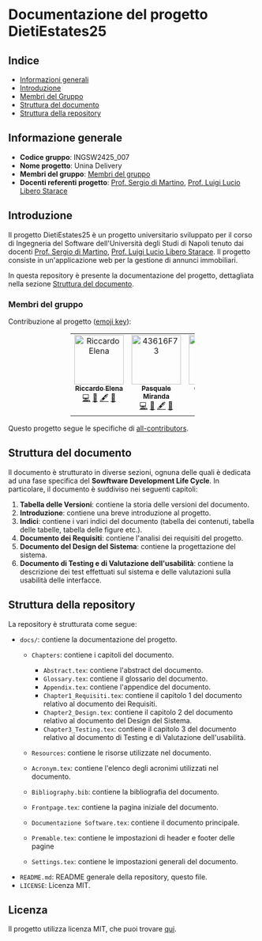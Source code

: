 # Documentazione del progetto DietiEstates25

## Indice
- [Informazioni generali](#informazione-generale)
- [Introduzione](#introduzione)
- [Membri del Gruppo](#membri-del-gruppo)
- [Struttura del documento](#struttura-del-documento)
- [Struttura della repository](#struttura-del-repository)

## Informazione generale

- **Codice gruppo**: INGSW2425_007
- **Nome progetto**: Unina Delivery
- **Membri del gruppo**: [Membri del gruppo](#membri-del-gruppo)
- **Docenti referenti progetto**: [Prof. Sergio di Martino](https://www.docenti.unina.it/#!/professor/53455247494f4449204d415254494e4f444d5253524737364232364638333952/riferimenti), [Prof. Luigi Lucio Libero Starace](https://www.docenti.unina.it/#!/professor/4c55494749204c494245524f204c5543494f535441524143455354524c4c4239314232354c3834354a/riferimenti)


## Introduzione
Il progetto DietiEstates25 è un progetto universitario sviluppato per il corso di Ingegneria del Software dell'Università degli Studi di Napoli tenuto dai docenti [Prof. Sergio di Martino](https://www.docenti.unina.it/#!/professor/53455247494f4449204d415254494e4f444d5253524737364232364638333952/riferimenti), [Prof. Luigi Lucio Libero Starace](https://www.docenti.unina.it/#!/professor/4c55494749204c494245524f204c5543494f535441524143455354524c4c4239314232354c3834354a/riferimenti). Il progetto consiste in un'applicazione web per la gestione di annunci immobiliari. 

In questa repository è presente la documentazione del progetto, dettagliata nella sezione [Struttura del documento](#struttura-del-documento).

### Membri del gruppo

Contribuzione al progetto ([emoji key](https://allcontributors.org/docs/en/emoji-key)):

<!-- ALL-CONTRIBUTORS-LIST:START - Do not remove or modify this section -->
<!-- prettier-ignore-start -->
<!-- markdownlint-disable -->
<div style="width: 50%; margin-right: auto; margin-left: auto;"> 
  <table align="center">
    <tbody>
      <tr>
        <td align="center" valign="top" width="14.28%"><a href="https://github.com/RiccardoElena"><img src="https://avatars.githubusercontent.com/u/23059036?v=4?s=100" width="100px;" alt="Riccardo Elena"/><br /><sub><b>Riccardo Elena</b></sub></a><br /><a href="https://github.com/DietiEstates25/Docs/commits?author=RiccardoElena" title="Code">💻</a> <a href="#ideas-RiccardoElena" title="Ideas, Planning, & Feedback">🤔</a> <a href="#content-RiccardoElena" title="Content">🖋</a> <a href="https://github.com/DietiEstates25/Docs/commits?author=RiccardoElena" title="Documentation">📖</a></td>
        <td align="center" valign="top" width="14.28%"><a href="https://github.com/43616F73"><img src="https://avatars.githubusercontent.com/u/119624786?v=4?s=100" width="100px;" alt="43616F73"/><br /><sub><b>Pasquale Miranda</b></sub></a><br /><a href="https://github.com/DietiEstates25/Docs/commits?author=43616F73" title="Code">💻</a> <a href="#ideas-43616F73" title="Ideas, Planning, & Feedback">🤔</a> <a href="#content-43616F73" title="Content">🖋</a> <a href="https://github.com/DietiEstates25/Docs/commits?author=43616F73" title="Documentation">📖</a></td>
        <td align="center" valign="top" width="14.28%"><a href="https://github.com/giuseppedima"><img src="https://avatars.githubusercontent.com/u/118028234?v=4?s=100" width="100px;" alt="giuseppedima"/><br /><sub><b>Giuseppe Di Martino</b></sub></a><br /><a href="https://github.com/DietiEstates25/Docs/commits?author=giuseppedima" title="Code">💻</a> <a href="#ideas-giuseppedima" title="Ideas, Planning, & Feedback">🤔</a> <a href="#content-giuseppedima" title="Content">🖋</a> <a href="https://github.com/DietiEstates25/Docs/commits?author=giuseppedima" title="Documentation">📖</a></td>
      </tr>
    </tbody>
  </table>
</div>

<!-- markdownlint-restore -->
<!-- prettier-ignore-end -->

<!-- ALL-CONTRIBUTORS-LIST:END -->

Questo progetto segue le specifiche di [all-contributors](https://GitHub.com/all-contributors/all-contributors).

## Struttura del documento

Il documento è strutturato in diverse sezioni, ognuna delle quali è dedicata ad una fase specifica del **Sowftware Development Life Cycle**. In particolare, il documento è suddiviso nei seguenti capitoli:

1. **Tabella delle Versioni**: contiene la storia delle versioni del documento.
1. **Introduzione**: contiene una breve introduzione al progetto.
0. **Indici**: contiene i vari indici del documento (tabella dei contenuti, tabella delle tabelle, tabella delle figure etc.).
1. **Documento dei Requisiti**: contiene l'analisi dei requisiti del progetto.
1. **Documento del Design del Sistema**: contiene la progettazione del sistema.
1. **Documento di Testing e di Valutazione dell'usabilità**: contiene la descrizione dei test effettuati sul sistema e delle valutazioni sulla usabilità delle interfacce.

## Struttura della repository

La repository è strutturata come segue:

- `docs/`: contiene la documentazione del progetto.
  - `Chapters`: contiene i capitoli del documento.
    - `Abstract.tex`: contiene l'abstract del documento.
    - `Glossary.tex`: contiene il glossario del documento.
    - `Appendix.tex`: contiene l'appendice del documento.
    - `Chapter1_Requisiti.tex`: contiene il capitolo 1 del documento relativo al documento dei Requisiti.
    - `Chapter2_Design.tex`: contiene il capitolo 2 del documento relativo al documento del Design del Sistema.
    - `Chapter3_Testing.tex`: contiene il capitolo 3 del documento relativo al documento di Testing e di Valutazione dell'usabilità.

  - `Resources`: contiene le risorse utilizzate nel documento.
  - `Acronym.tex`: contiene l'elenco degli acronimi utilizzati nel documento.
  - `Bibliography.bib`: contiene la bibliografia del documento.
  - `Frontpage.tex`: contiene la pagina iniziale del documento.
  - `Documentazione Software.tex`: contiene il documento principale.
  - `Premable.tex`: contiene le impostazioni di header e footer delle pagine
  - `Settings.tex`: contiene le impostazioni generali del documento.
- `README.md`: README generale della repository, questo file.
- `LICENSE`: Licenza MIT.

## Licenza

Il progetto utilizza licenza MIT, che puoi trovare [qui](https://github.com/DietiEstates25/Docs/blob/main/LICENSE).


